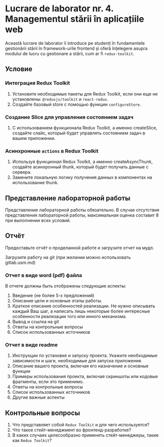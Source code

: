# Lucrare de laborator nr. 4. Managementul stării în aplicațiile web

Această lucrare de laborator îi introduce pe studenți în fundamentele gestionării stării în framework-urile frontend și oferă înțelegere asupra modului de lucru cu gestionare a stării, cum ar fi `redux-toolkit`.

## Условие

### Интеграция Redux Toolkit 

1. Установите необходимые пакеты для Redux Toolkit, если они еще не установлены: `@reduxjs/toolkit` и `react-redux`.
2. Создайте базовый store с помощью функции `configureStore`.

### Создание Slice для управления состоянием задач

1. С использованием функционала Redux Toolkit, а именно createSlice, создайте слайс, который будет управлять состоянием задач в вашем приложении.

### Асинхронные `actions` в Redux Toolkit

1. Используя функционал Redux Toolkit, а именно createAsyncThunk, создайте асинхронный thunk, который будет получать данные с сервера.
2. Замените локальную логику получения данных в компонентах на использование thunk.

## Представление лабораторной работы

Представление лабораторной работы обязательно. В случае отсутствия представления лабораторной работы, максимальная оценка составит 8 при выполнении всех условий.

## Отчёт

Предоставьте отчёт о проделанной работе и загрузите отчет на мудл.

Загрузите работу на git (при желании можно использовать gitlab.usm.md)

### Отчет в виде word (pdf) файла

В отчете должны быть отображены следующие аспекты:

1. Введение (не более 5-х предложений)
2. Описание цели и основные этапы работы.
3. Краткое описание особенностей реализации. Не нужно описывать каждый Ваш шаг, а написать лишь некоторые более интересные особенности реализации того или инного механизма.
4. Вывод и ссылка на git
5. Ответы на контрольные вопросы
6. Список использованных источников

### Отчет в виде readme

1.  Инструкции по установке и запуску проекта. Укажите необходимые зависимости и шаги, необходимые для запуска приложения.
2. Описание вашего проекта, включая его назначение и основные функции
3. Примеры использования проекта, включая скриншоты или кодовые фрагменты, если это применимо.
4. Ответы на контрольные вопросы
5. Список использованных источников
6. Другие важные аспекты

## Контрольные вопросы

1. Что представляет собой `Redux Toolkit` и для чего используется?
2. Что такое стейт-менеджмент во фронтенд-разработке?
3. В каких случаях целесообразно применять стейт-менеджеры, такие как `Redux Toolkit`?